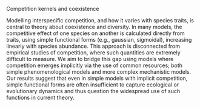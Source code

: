 Competition kernels and coexistence

Modelling interspecific competition, and how it varies with species traits, is central to theory about coexistence and diversity.  In many models, the competitive effect of one species on another is calculated directly from traits, using simple functional forms (e.g., gaussian, sigmoidal), increasing linearly with species abundance.  This approach is disconnected from empirical studies of competition, where such quantities are extremely difficult to measure.  We aim to bridge this gap using models where competition emerges implicitly via the use of common resources; both simple phenomenological models and more complex mechanistic models.  Our results suggest that even in simple models with implicit competition, simple functional forms are often insufficient to capture ecological or evolutionary dynamics and thus question the widespread use of such functions in current theory.
